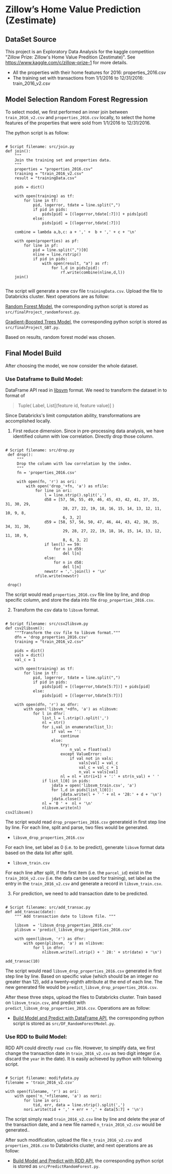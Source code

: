 # Zillow’s Home Value Prediction (Zestimate)
## DataSet Source
This project is an Exploratory Data Analysis for the kaggle competition "Zillow Prize: Zillow's Home Value Predition (Zestimate)". See https://www.kaggle.com/c/zillow-prize-1 for more details.
- All the properties with their home features for 2016: properties_2016.csv
- The training set with transactions from 1/1/2016 to 12/31/2016: train_2016_v2.csv
## Model Selection Random Forest Regression
To select model, we first performed an inner join between `train_2016_v2.csv` and `properties_2016.csv` locally, to select the home features of the properties that were sold from 1/1/2016 to 12/31/2016.

The python script is as follow:
```

# Script filename: src/join.py
def join():
    """
    Join the training set and properties data.
    """
    properties = "properties_2016.csv"
    training = "train_2016_v2.csv"
    result = "trainingData.csv"

    pids = dict()

    with open(training) as tf:
        for line in tf:
            pid, logerror, tdate = line.split(",")
            if pid in pids:
                pids[pid] = [(logerror,tdate[:7])] + pids[pid]
            else:
                pids[pid] = [(logerror,tdate[:7])]

    combine = lambda a,b,c: a + ',' +  b + ',' + c + '\n'

    with open(properties) as pf:
        for line in pf:
            pid = line.split(",")[0]
            nline = line.rstrip()
            if pid in pids:
                with open(result, "a") as rf:
                    for l,d in pids[pid]:
                        rf.write(combine(nline,d,l))
    join()
    
 ```
The script will generate a new csv file `trainingData.csv`. Upload the file to Databricks cluster. Next operations are as follow:

[Random Forest Model](https://databricks-prod-cloudfront.cloud.databricks.com/public/4027ec902e239c93eaaa8714f173bcfc/7299685736592057/2614468934209616/3042362412750717/latest.html), the corresponding python script is stored as `src/finalProject_randomforest.py`.

[Gradient-Boosted Trees Model](https://databricks-prod-cloudfront.cloud.databricks.com/public/4027ec902e239c93eaaa8714f173bcfc/5516575657271442/1185864460293412/8718661597938584/latest.html), the corresponding python script is stored as `src/finalProject_GBT.py`.

Based on results, random forest model was chosen.

## Final Model Build

After choosing the model, we now consider the whole dataset.

### Use Dataframe to Build Model:

DataFrame API read in [libsvm](https://www.csie.ntu.edu.tw/~cjlin/libsvm/) format. We need to transform the dataset in to format of

> Tuple( Label, List[(feature id, feature value)] )

Since Databricks's limit computation ability, transformations are accomplished locally.

1. First reduce dimension. Since in pre-processing data analysis, we have identified column with low correlation. Directly drop those column.
```

# Script filename: src/drop.py
 def drop():
     """
     Drop the column with low correlation by the index.
     """
     fn = 'properties_2016.csv'

     with open(fn, 'r') as ori:
         with open('drop_'+fn, 'a') as nfile:
             for line in ori:
                 l = line.strip().split(',')
                 d58 = [57, 56, 55, 49, 46, 45, 43, 42, 41, 37, 35, 31, 30, 29,
                         28, 27, 22, 19, 18, 16, 15, 14, 13, 12, 11, 10, 9, 8,
                         6, 3, 2]
                 d59 = [58, 57, 56, 50, 47, 46, 44, 43, 42, 38, 35, 34, 31, 30,
                         29, 28, 27, 22, 19, 18, 16, 15, 14, 13, 12, 11, 10, 9,
                         8, 6, 3, 2]
                 if len(l) == 59:
                     for n in d59:
                         del l[n]
                 else:
                     for n in d58:
                         del l[n]
                 newstr = ','.join(l) + '\n'
             nfile.write(newstr)

 drop()

```
The script would read `properties_2016.csv` file line by line, and drop specific column, and store the data into file `drop_properties_2016.csv`.

2. Transform the csv data to `libsvm` format.
```

# Script filename: src/csv2libsvm.py
def csv2libsvm():
    """Transform the csv file to libsvm format."""
    dfn = 'drop_properties_2016.csv'
    training = "train_2016_v2.csv"

    pids = dict()
    vals = dict()
    val_c = 1

    with open(training) as tf:
        for line in tf:
            pid, logerror, tdate = line.split(",")
            if pid in pids:
                pids[pid] = [(logerror,tdate[5:7])] + pids[pid]
            else:
                pids[pid] = [(logerror,tdate[5:7])]

    with open(dfn, 'r') as dfnr:
        with open('libsvm_'+dfn, 'a') as nlibsvm:
            for l in dfnr:
                list_l = l.strip().split(',')
                nl = str()
                for i,val in enumerate(list_l):
                    if val == '':
                        continue
                    else:
                        try:
                            n_val = float(val)
                        except ValueError:
                            if val not in vals:
                                vals[val] = val_c
                                val_c = val_c + 1
                                n_val = vals[val]
                        nl = nl + str(i+1) + ':' + str(n_val) + ' '
                if list_l[0] in pids:
                    jdata = open('libsvm_train.csv', 'a')
                    for l,d in pids[list_l[0]]:
                        jdata.write(l + ' ' + nl + '28:' + d + '\n')
                    jdata.close()
                nl = '0 ' +  nl + '\n'
                nlibsvm.write(nl)
csv2libsvm()

```
The script would read `drop_properties_2016.csv` generateid in first step line by line. For each line, split and parse, two files would be generated.

 - `libsvm_drop_properties_2016.csv`

For each line, set label as 0 (i.e. to be predict), generate `libsvm` format data based on the data list after split.

 - `libsvm_train.csv`

For each line after split, if the first item (i.e. the `parcel_id`) exist in the `train_2016_v2.csv` (i.e. the data can be used for training), set label as the entry in the `train_2016_v2.csv` and generate a record in `libsvm_train.csv`.
 
3. For prediction, we need to add transaction date to be predicted. 
```

# Script filename: src/add_transac.py
def add_transac(date):
    """ Add transaction date to libsvm file. """

    libsvm  = 'libsvm_drop_properties_2016.csv'
    plibsvm = 'predict_libsvm_drop_properties_2016.csv'

    with open(libsvm, 'r') as dfnr:
        with open(plibsvm, 'a') as nlibsvm:
            for l in dfnr:
                nlibsvm.write(l.strip() + ' 28:' + str(date) + '\n')

add_transac(10)

```
The script would read `libsvm_drop_properties_2016.csv` generated in first step line by line. Based on specific value (which should be an integer no greater than 12), add a twenty-eighth attribute at the end of each line. The new generated file would be `predict_libsvm_drop_properties_2016.csv`.

After these three steps, upload the files to Databricks cluster. Train based on `libsvm_train.csv`, and predict with `predict_libsvm_drop_properties_2016.csv`. Operations are as follow:

- [Build Model and Predict with DataFrame API](https://databricks-prod-cloudfront.cloud.databricks.com/public/4027ec902e239c93eaaa8714f173bcfc/7299685736592057/3514397187244983/3042362412750717/latest.html), the corresponding python script is stored as `src/DF_RandomForestModel.py`.

### Use RDD to Build Model:

RDD API could directly `read csv` file. However, to simplify data, we first change the transaction date in `train_2016_v2.csv` as two digit integer (i.e. discard the `year` in the date). It is easily achieved by python with following script.
```

# Script filename: modifydata.py
filename = 'train_2016_v2.csv'

with open(filename, 'r') as ori:
    with open('n_'+filename, 'a') as nori:
        for line in ori:
            tid, err, data = line.strip().split(',')
        nori.write(tid + ',' + err + ',' + data[5:7] + '\n')

```
The script simply read `train_2016_v2.csv` line by line and delete the year of the transaction date, and a new file named `n_train_2016_v2.csv` would be generated..

After such modification, upload the file `n_train_2016_v2.csv` and `properties_2016.csv` to Databricks cluster, and next operations are as follow:

- [Build Model and Predict with RDD API](https://databricks-prod-cloudfront.cloud.databricks.com/public/4027ec902e239c93eaaa8714f173bcfc/7299685736592057/1213976575370233/3042362412750717/latest.html), the corresponding python script is stored as `src/PredictRandomForest.py`.
